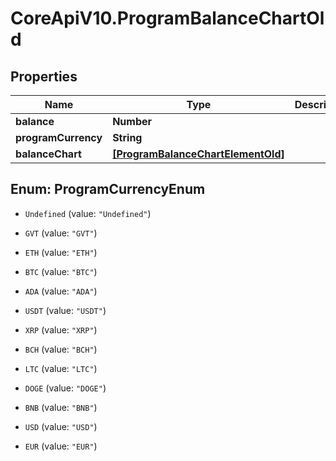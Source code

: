 # CoreApiV10.ProgramBalanceChartOld

## Properties
Name | Type | Description | Notes
------------ | ------------- | ------------- | -------------
**balance** | **Number** |  | [optional] 
**programCurrency** | **String** |  | [optional] 
**balanceChart** | [**[ProgramBalanceChartElementOld]**](ProgramBalanceChartElementOld.md) |  | [optional] 


<a name="ProgramCurrencyEnum"></a>
## Enum: ProgramCurrencyEnum


* `Undefined` (value: `"Undefined"`)

* `GVT` (value: `"GVT"`)

* `ETH` (value: `"ETH"`)

* `BTC` (value: `"BTC"`)

* `ADA` (value: `"ADA"`)

* `USDT` (value: `"USDT"`)

* `XRP` (value: `"XRP"`)

* `BCH` (value: `"BCH"`)

* `LTC` (value: `"LTC"`)

* `DOGE` (value: `"DOGE"`)

* `BNB` (value: `"BNB"`)

* `USD` (value: `"USD"`)

* `EUR` (value: `"EUR"`)




